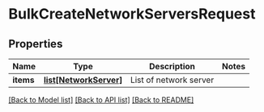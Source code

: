 # BulkCreateNetworkServersRequest

## Properties
Name | Type | Description | Notes
------------ | ------------- | ------------- | -------------
**items** | [**list[NetworkServer]**](NetworkServer.md) | List of network server | 

[[Back to Model list]](../README.md#documentation-for-models) [[Back to API list]](../README.md#documentation-for-api-endpoints) [[Back to README]](../README.md)


